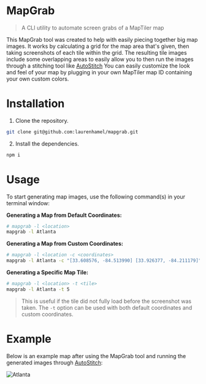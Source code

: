 # MapGrab

> A CLI utility to automate screen grabs of a MapTiler map

This MapGrab tool was created to help with easily piecing together big map images. It works by calculating a grid for the map area that's given, then taking screenshots of each tile within the grid. The resulting tile images include some overlapping areas to easily allow you to then run the images through a stitching tool like [AutoStitch][AutoStitch] You can easily customize the look and feel of your map by plugging in your own MapTiler map ID containing your own custom colors.

# Installation

1. Clone the repository.

```bash
git clone git@github.com:laurenhamel/mapgrab.git
```

2. Install the dependencies.

```bash
npm i
```

# Usage

To start generating map images, use the following command(s) in your terminal window:

**Generating a Map from Default Coordinates:**

```bash
# mapgrab -l <location>
mapgrab -l Atlanta
```

**Generating a Map from Custom Coordinates:**

```bash
# mapgrab -l <location -c <coordinates>
mapgrab -l Atlanta -c "[33.608576, -84.513990] [33.926377, -84.211179]"
```


**Generating a Specific Map Tile:**

```bash
# mapgrab -l <location> -t <tile>
mapgrab -l Atlanta -t 5
```

  > This is useful if the tile did not fully load before the screenshot was taken. The `-t` option can be used with both default coordinates and custom coordinates.

# Example

Below is an example map after using the MapGrab tool and running the generated images through [AutoStitch][AutoStitch]:

![Atlanta](/docs/Atlanta.jpg?raw=true "Atlanta")


[AutoStitch]: http://matthewalunbrown.com/autostitch/autostitch.html
